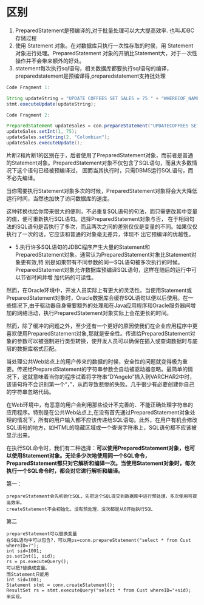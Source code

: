 # 区别

1. PreparedStatement是预编译的,对于批量处理可以大大提高效率. 也叫JDBC存储过程
2. 使用 Statement 对象。在对数据库只执行一次性存取的时侯，用 Statement对象进行处理。PreparedStatement 对象的开销比Statement大，对于一次性操作并不会带来额外的好处。
3. statement每次执行sql语句，相关数据库都要执行sql语句的编译，preparedstatement是预编译得,preparedstatement支持批处理

```java
Code Fragment 1:

String updateString = "UPDATE COFFEES SET SALES = 75 " + "WHERECOF_NAME LIKE ′Colombian′";
stmt.executeUpdate(updateString);

Code Fragment 2:

PreparedStatement updateSales = con.prepareStatement("UPDATECOFFEES SET SALES = ? WHERE COF_NAME LIKE ? ");
updateSales.setInt(1, 75);
updateSales.setString(2, "Colombian");
updateSales.executeUpdate();
```

片断2和片断1的区别在于，后者使用了PreparedStatement对象，而前者是普通的Statement对象。PreparedStatement对象不仅包含了SQL语句，而且大多数情况下这个语句已经被预编译过，
因而当其执行时，只需DBMS运行SQL语句，而不必先编译。

当你需要执行Statement对象多次的时候，PreparedStatement对象将会大大降低运行时间，当然也加快了访问数据库的速度。

这种转换也给你带来很大的便利，不必重复SQL语句的句法，而只需更改其中变量的值，便可重新执行SQL语句。选择PreparedStatement对象与否，
在于相同句法的SQL语句是否执行了多次，而且两次之间的差别仅仅是变量的不同。如果仅仅执行了一次的话，它应该和普通的对象毫无差异，体现不
出它预编译的优越性。

- 5.执行许多SQL语句的JDBC程序产生大量的Statement和PreparedStatement对象。通常认为PreparedStatement对象比Statement对象更有效,特
别是如果带有不同参数的同一SQL语句被多次执行的时候。PreparedStatement对象允许数据库预编译SQL语句，这样在随后的运行中可以节省时间并增
加代码的可读性。

然而，在Oracle环境中，开发人员实际上有更大的灵活性。当使用Statement或PreparedStatement对象时，Oracle数据库会缓存SQL语句以便以后使用。在一些情况下,由于驱动器自身需要额外的处理和在Java应用程序和Oracle服务器间增加的网络活动，执行PreparedStatement对象实际上会花更长的时间。

然而，除了缓冲的问题之外，至少还有一个更好的原因使我们在企业应用程序中更喜欢使用PreparedStatement对象,那就是安全性。传递给PreparedStatement对象的参数可以被强制进行类型转换，使开发人员可以确保在插入或查询数据时与底层的数据库格式匹配。

当处理公共Web站点上的用户传来的数据的时候，安全性的问题就变得极为重要。传递给PreparedStatement的字符串参数会自动被驱动器忽略。最简单的情况下，这就意味着当你的程序试着将字符串“D'Angelo”插入到VARCHAR2中时，该语句将不会识别第一个“，”，从而导致悲惨的失败。几乎很少有必要创建你自己的字符串忽略代码。

在Web环境中，有恶意的用户会利用那些设计不完善的、不能正确处理字符串的应用程序。特别是在公共Web站点上,在没有首先通过PreparedStatement对象处理的情况下，所有的用户输入都不应该传递给SQL语句。此外，在用户有机会修改SQL语句的地方，如HTML的隐藏区域或一个查询字符串上，SQL语句都不应该被显示出来。

在执行SQL命令时，我们有二种选择：**可以使用PreparedStatement对象，也可以使用Statement对象。无论多少次地使用同一个SQL命令，PreparedStatement都只对它解析和编译一次。当使用Statement对象时，每次执行一个SQL命令时，都会对它进行解析和编译。**

第一：

    prepareStatement会先初始化SQL，先把这个SQL提交到数据库中进行预处理，多次使用可提高效率。 
    createStatement不会初始化，没有预处理，没次都是从0开始执行SQL

第二

    prepareStatement可以替换变量 
    在SQL语句中可以包含?，可以用ps=conn.prepareStatement("select * from Cust whereID=?"); 
    int sid=1001; 
    ps.setInt(1, sid); 
    rs = ps.executeQuery(); 
    可以把?替换成变量。 
    而Statement只能用 
    int sid=1001; 
    Statement stmt = conn.createStatement(); 
    ResultSet rs = stmt.executeQuery("select * from Cust whereID="+sid); 
    来实现。